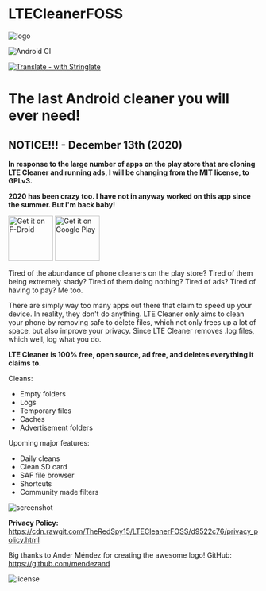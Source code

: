 # LTECleanerFOSS
![logo](https://imgur.com/ykSLpTS.png) 

![Android CI](https://github.com/TheRedSpy15/LTECleanerFOSS/workflows/Android%20CI/badge.svg)

[![Translate - with Stringlate](https://img.shields.io/badge/translate%20with-stringlate-green.svg)](https://lonamiwebs.github.io/stringlate/translate?git=https%3A%2F%2Fgithub.com%2FTheRedSpy15%2FLTECleanerFOSS)

# The last Android cleaner you will ever need!

## NOTICE!!! - December 13th (2020)
**In response to the large number of apps on the play store that are cloning LTE Cleaner and running ads, I will be changing from the MIT license, to GPLv3.**

**2020 has been crazy too. I have not in anyway worked on this app since the summer. But I'm back baby!**

[<img src="https://f-droid.org/badge/get-it-on.png"
     alt="Get it on F-Droid"
     height="90">](https://f-droid.org/packages/theredspy15.ltecleanerfoss/)
[<img src="https://play.google.com/intl/en_us/badges/images/generic/en-play-badge.png"
    alt="Get it on Google Play"
    height="90">](https://play.google.com/store/apps/details?id=theredspy15.ltecleanerfoss)

Tired of the abundance of phone cleaners on the play store? Tired of 
them being extremely shady? Tired of them doing nothing? Tired of ads? 
Tired of having to pay? Me too.

There are simply way too many apps out there that claim to speed up your device. In reality, they don't do anything.
LTE Cleaner only aims to clean your phone by removing safe to delete files, which not only frees up a lot of space, but also improve your privacy. Since LTE Cleaner removes .log files, which well, log what you do.

__LTE Cleaner is 100% free, open source, ad free, and deletes everything it claims to.__

Cleans:
- Empty folders
- Logs
- Temporary files
- Caches
- Advertisement folders

Upoming major features:
- Daily cleans
- Clean SD card
- SAF file browser
- Shortcuts
- Community made filters

![screenshot](https://github.com/TheRedSpy15/LTECleanerFOSS/blob/master/Screenshots/Screenshot_1529468353_framed.png)

__Privacy Policy:__ https://cdn.rawgit.com/TheRedSpy15/LTECleanerFOSS/d9522c76/privacy_policy.html

Big thanks to Ander Méndez for creating the awesome logo!
GitHub: https://github.com/mendezand 

![license](https://imgur.com/QQlcEVT.png) 
